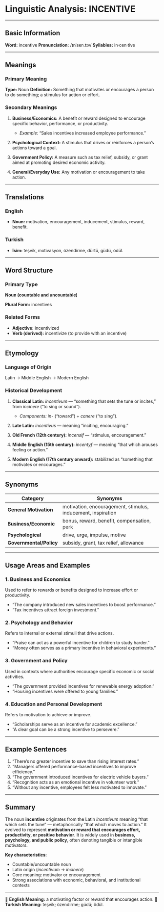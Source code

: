# Linguistic Analysis: INCENTIVE

---

## Basic Information

**Word:** incentive
**Pronunciation:** /ɪnˈsen.tɪv/
**Syllables:** in·cen·tive

---

## Meanings

### Primary Meaning

**Type:** Noun
**Definition:** Something that motivates or encourages a person to do something; a stimulus for action or effort.

### Secondary Meanings

1. **Business/Economics:** A benefit or reward designed to encourage specific behavior, performance, or productivity.

   - _Example:_ “Sales incentives increased employee performance.”

2. **Psychological Context:** A stimulus that drives or reinforces a person’s actions toward a goal.
3. **Government Policy:** A measure such as tax relief, subsidy, or grant aimed at promoting desired economic activity.
4. **General/Everyday Use:** Any motivation or encouragement to take action.

---

## Translations

### English

- **Noun:** motivation, encouragement, inducement, stimulus, reward, benefit.

### Turkish

- **İsim:** teşvik, motivasyon, özendirme, dürtü, güdü, ödül.

---

## Word Structure

### Primary Type

**Noun (countable and uncountable)**

**Plural Form:** incentives

### Related Forms

- **Adjective:** incentivized
- **Verb (derived):** incentivize (to provide with an incentive)

---

## Etymology

### Language of Origin

Latin → Middle English → Modern English

### Historical Development

1. **Classical Latin:** _incentivum_ — “something that sets the tune or incites,” from _incinere_ (“to sing or sound”).

   - _Components:_ _in-_ (“toward”) + _canere_ (“to sing”).

2. **Late Latin:** _incentivus_ — meaning “inciting, encouraging.”
3. **Old French (12th century):** _incensif_ — “stimulus, encouragement.”
4. **Middle English (15th century):** _incentyf_ — meaning “that which arouses feeling or action.”
5. **Modern English (17th century onward):** stabilized as “something that motivates or encourages.”

---

## Synonyms

| Category                | Synonyms                                                     |
| ----------------------- | ------------------------------------------------------------ |
| **General Motivation**  | motivation, encouragement, stimulus, inducement, inspiration |
| **Business/Economic**   | bonus, reward, benefit, compensation, perk                   |
| **Psychological**       | drive, urge, impulse, motive                                 |
| **Governmental/Policy** | subsidy, grant, tax relief, allowance                        |

---

## Usage Areas and Examples

### 1. **Business and Economics**

Used to refer to rewards or benefits designed to increase effort or productivity.

- “The company introduced new sales incentives to boost performance.”
- “Tax incentives attract foreign investment.”

### 2. **Psychology and Behavior**

Refers to internal or external stimuli that drive actions.

- “Praise can act as a powerful incentive for children to study harder.”
- “Money often serves as a primary incentive in behavioral experiments.”

### 3. **Government and Policy**

Used in contexts where authorities encourage specific economic or social activities.

- “The government provided incentives for renewable energy adoption.”
- “Housing incentives were offered to young families.”

### 4. **Education and Personal Development**

Refers to motivation to achieve or improve.

- “Scholarships serve as an incentive for academic excellence.”
- “A clear goal can be a strong incentive to persevere.”

---

## Example Sentences

1. “There’s no greater incentive to save than rising interest rates.”
2. “Managers offered performance-based incentives to improve efficiency.”
3. “The government introduced incentives for electric vehicle buyers.”
4. “Recognition acts as an emotional incentive in volunteer work.”
5. “Without any incentive, employees felt less motivated to innovate.”

---

## Summary

The noun **incentive** originates from the Latin _incentivum_ meaning “that which sets the tune” — metaphorically “that which moves to action.” It evolved to represent **motivation or reward that encourages effort, productivity, or positive behavior**. It is widely used in **business, psychology, and public policy**, often denoting tangible or intangible motivators.

**Key characteristics:**

- Countable/uncountable noun
- Latin origin (_incentivum_ → _incinere_)
- Core meaning: motivator or encouragement
- Strong associations with economic, behavioral, and institutional contexts

---

🔹 **English Meaning:** a motivating factor or reward that encourages action.
🔹 **Turkish Meaning:** teşvik; özendirme; güdü; ödül.
